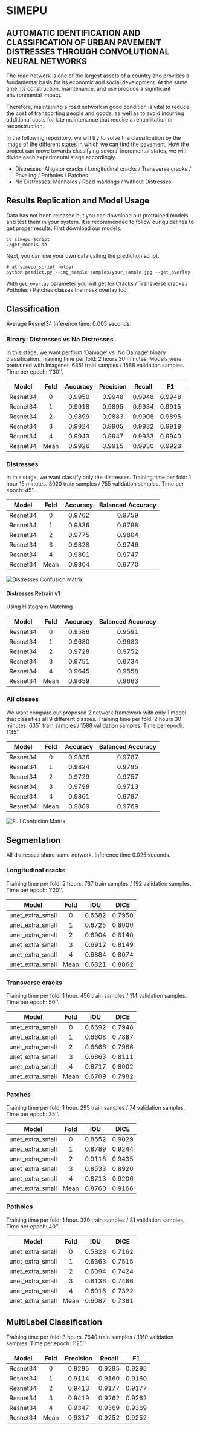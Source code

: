 # SIMEPU
## AUTOMATIC IDENTIFICATION AND CLASSIFICATION OF URBAN PAVEMENT DISTRESSES THROUGH CONVOLUTIONAL NEURAL NETWORKS

The road network is one of the largest assets of a country and provides a fundamental basis
for its economic and social development. At the same time, its construction, maintenance, and use produce a
significant environmental impact.

Therefore, maintaining a road network in good condition is vital to reduce the cost of transporting people
and goods, as well as to avoid incurring additional costs for late maintenance that require a
rehabilitation or reconstruction.

In the following repository, we will try to solve the classification by the image of the different states
in which we can find the pavement. How the project can move towards classifying several incremental states, we will divide each experimental stage accordingly.

- Distresses: Alligator cracks / Longitudinal cracks / Transverse cracks / Raveling / Potholes / Patches
- No Distresses: Manholes / Road markings / Without Distresses

## Results Replication and Model Usage

Data has not been released but you can download our pretrained models and test them in your system. It is recommended to follow
our guidelines to get proper results. First download our models. 

```shell script
cd simepu_script
./get_models.sh
```

Next, you can use your own data calling the prediction script.

```shell script
# at simepu_script folder
python predict.py --img_sample samples/your_sample.jpg --get_overlay
```

With `get_overlay` parameter you will get for Cracks / Transverse cracks / Potholes / Patches classes the mask overlay too.

## Classification

Average Resnet34 Inference time: 0.005 seconds.

### Binary: Distresses vs No Distresses

In this stage, we want perform 'Damage' vs 'No Damage' binary classification. Training time per fold: 2 hours 30 minutes. Models were pretrained with Imagenet. 6351 train samples / 1588 validation samples. Time per epoch: 1'30''.

|   Model  | Fold | Accuracy | Precision | Recall |   F1   |
|:--------:|:----:|:--------:|:---------:|:------:|:------:|
| Resnet34 |   0  |  0.9950  |   0.9948  | 0.9948 | 0.9948 |
| Resnet34 |   1  |  0.9918  |   0.9895  | 0.9934 | 0.9915 |
| Resnet34 |   2  |  0.9899  |   0.9883  | 0.9908 | 0.9895 |
| Resnet34 |   3  |  0.9924  |   0.9905  | 0.9932 | 0.9918 |
| Resnet34 |   4  |  0.9943  |   0.9947  | 0.9933 | 0.9940 |
| Resnet34 | Mean |  0.9926  |   0.9915  | 0.9930 | 0.9923 |



### Distresses

In this stage, we want classify only the distresses. Training time per fold: 1 hour 15 minutes. 3020 train samples / 755 validation samples. Time per epoch: 45''.
  
|   Model  | Fold | Accuracy | Balanced Accuracy |
|:--------:|:----:|:--------:|:-----------------:|
| Resnet34 |   0  |  0.9762  |       0.9759      |
| Resnet34 |   1  |  0.9836  |       0.9798      |
| Resnet34 |   2  |  0.9775  |       0.9804      |
| Resnet34 |   3  |  0.9828  |       0.9746      |
| Resnet34 |   4  |  0.9801  |       0.9747      |
| Resnet34 | Mean |  0.9804  |       0.9770      |

![Distresses Confusion Matrix](results/distresses_confusion_matrix.png "Distresses Confusion Matrix")


#### Distresses Retrain v1

Using Histogram Matching

|   Model  | Fold | Accuracy | Balanced Accuracy |
|:--------:|:----:|:--------:|:-----------------:|
| Resnet34 |   0  |  0.9586  |       0.9591      |
| Resnet34 |   1  |  0.9680  |       0.9683      |
| Resnet34 |   2  |  0.9728  |       0.9752      |
| Resnet34 |   3  |  0.9751  |       0.9734      |
| Resnet34 |   4  |  0.9645  |       0.9558      |
| Resnet34 | Mean |  0.9659  |       0.9663      |


### All classes

We want compare our proposed 2 network framework with only 1 model that classifies all 9 different classes. Training time per fold: 2 hours 30 minutes. 6351 train samples / 1588 validation samples. Time per epoch: 1'35''

|   Model  | Fold | Accuracy | Balanced Accuracy |
|:--------:|:----:|:--------:|:-----------------:|
| Resnet34 |   0  |  0.9836  |       0.9787      |
| Resnet34 |   1  |  0.9824  |       0.9795      |
| Resnet34 |   2  |  0.9729  |       0.9757      |
| Resnet34 |   3  |  0.9798  |       0.9713      |
| Resnet34 |   4  |  0.9861  |       0.9797      |
| Resnet34 | Mean |  0.9809  |       0.9769      |

![Full Confusion Matrix](results/full_confusion_matrix.png "Full Confusion Matrix")

## Segmentation

All distresses share same network. Inference time 0.025 seconds.

### Longitudinal cracks

Training time per fold: 2 hours. 767 train samples / 192 validation samples. Time per epoch: 1'20''. 

|       Model      | Fold |    IOU   |       DICE        |
|:----------------:|:----:|:--------:|:-----------------:|
| unet_extra_small |   0  |  0.6682  |       0.7950      |
| unet_extra_small |   1  |  0.6725  |       0.8000      |
| unet_extra_small |   2  |  0.6904  |       0.8140      |
| unet_extra_small |   3  |  0.6912  |       0.8149      |
| unet_extra_small |   4  |  0.6884  |       0.8074      |
| unet_extra_small | Mean |  0.6821  |       0.8062      |

### Transverse cracks

Training time per fold: 1 hour. 456 train samples / 114 validation samples. Time per epoch: 50''.

|       Model      | Fold |    IOU   |       DICE        |
|:----------------:|:----:|:--------:|:-----------------:|
| unet_extra_small |   0  |  0.6692  |       0.7948      |
| unet_extra_small |   1  |  0.6608  |       0.7887      |
| unet_extra_small |   2  |  0.6666  |       0.7966      |
| unet_extra_small |   3  |  0.6863  |       0.8111      |
| unet_extra_small |   4  |  0.6717  |       0.8002      |
| unet_extra_small | Mean |  0.6709  |       0.7982      |

### Patches

Training time per fold: 1 hour. 295 train samples / 74 validation samples. Time per epoch: 35''.

|       Model      | Fold |    IOU   |       DICE        |
|:----------------:|:----:|:--------:|:-----------------:|
| unet_extra_small |   0  |  0.8652  |       0.9029      |
| unet_extra_small |   1  |  0.8789  |       0.9244      |
| unet_extra_small |   2  |  0.9118  |       0.9435      |
| unet_extra_small |   3  |  0.8533  |       0.8920      |
| unet_extra_small |   4  |  0.8713  |       0.9206      |
| unet_extra_small | Mean |  0.8760  |       0.9166      |

### Potholes

Training time per fold: 1 hour. 320 train samples / 81 validation samples. Time per epoch: 40''.

|       Model      | Fold |    IOU   |       DICE        |
|:----------------:|:----:|:--------:|:-----------------:|
| unet_extra_small |   0  |  0.5828  |       0.7162      |
| unet_extra_small |   1  |  0.6363  |       0.7515      |
| unet_extra_small |   2  |  0.6094  |       0.7424      |
| unet_extra_small |   3  |  0.6136  |       0.7486      |
| unet_extra_small |   4  |  0.6016  |       0.7322      |
| unet_extra_small | Mean |  0.6087  |       0.7381      |


## MultiLabel Classification

Training time per fold: 3 hours. 7640 train samples / 1910 validation samples. Time per epoch: 1'25''.

|   Model  | Fold | Precision | Recall |   F1   |
|:--------:|:----:|:---------:|:------:|:------:|
| Resnet34 |   0  |   0.9295  | 0.9295 | 0.9295 |
| Resnet34 |   1  |   0.9114  | 0.9160 | 0.9160 |
| Resnet34 |   2  |   0.9413  | 0.9177 | 0.9177 |
| Resnet34 |   3  |   0.9419  | 0.9262 | 0.9262 |
| Resnet34 |   4  |   0.9347  | 0.9369 | 0.9369 |
| Resnet34 | Mean |   0.9317  | 0.9252 | 0.9252 |
